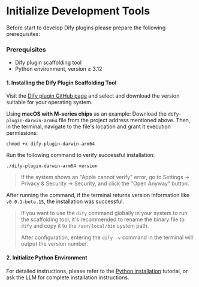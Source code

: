 # Initialize Development Tools

Before start to develop Dify plugins please prepare the following prerequisites:

### **Prerequisites**

* Dify plugin scaffolding tool
* Python environment, version ≥ 3.12

#### **1. Installing the Dify Plugin Scaffolding Tool**&#x20;

Visit the [Dify plugin GitHub page](https://github.com/langgenius/dify-plugin-daemon/releases) and select and download the version suitable for your operating system.

Using **macOS with M-series chips** as an example: Download the `dify-plugin-darwin-arm64` file from the project address mentioned above. Then, in the terminal, navigate to the file's location and grant it execution permissions:

```
chmod +x dify-plugin-darwin-arm64
```

Run the following command to verify successful installation:

```
./dify-plugin-darwin-arm64 version
```

> If the system shows an "Apple cannot verify" error, go to Settings → Privacy & Security → Security, and click the "Open Anyway" button.

After running the command, if the terminal returns version information like `v0.0.1-beta.15`, the installation was successful.

> If you want to use the `dify` command globally in your system to run the scaffolding tool, it's recommended to rename the binary file to `dify` and copy it to the `/usr/local/bin` system path.
>
> After configuration, entering the `dify -v` command in the terminal will output the version number.

#### **2. Initialize Python Environment**&#x20;

For detailed instructions, please refer to the [Python installation](https://pythontest.com/python/installing-python-3-11/) tutorial, or ask the LLM for complete installation instructions.
